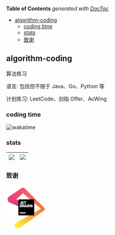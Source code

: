 <!-- START doctoc generated TOC please keep comment here to allow auto update -->
<!-- DON'T EDIT THIS SECTION, INSTEAD RE-RUN doctoc TO UPDATE -->
**Table of Contents**  *generated with [DocToc](https://github.com/thlorenz/doctoc)*

- [algorithm-coding](#algorithm-coding)
  - [coding time](#coding-time)
  - [stats](#stats)
  - [致谢](#%E8%87%B4%E8%B0%A2)

<!-- END doctoc generated TOC please keep comment here to allow auto update -->

## algorithm-coding

算法练习

语言: 包括但不限于 Java、Go、Python 等

计划练习: LeetCode、剑指 Offer、AcWing

### coding time

![wakatime](https://wakatime.com/badge/user/01c864c3-99e2-47a2-ad28-cc0f36b02f39/project/19417b50-3182-4aca-8dec-a35aa5133c91.svg)

### stats

| ![](https://stats.justsong.cn/api/leetcode?username=ashing&cn=true) | ![](https://stats.justsong.cn/api/leetcode?username=ronething) |
| ------------------------------------------------------------ | ------------------------------------------------------------ |


### 致谢

[<img src="img/jetbrains.png" alt="JetBrains" height="120" />](https://www.jetbrains.com/?from=algorithm-coding)
